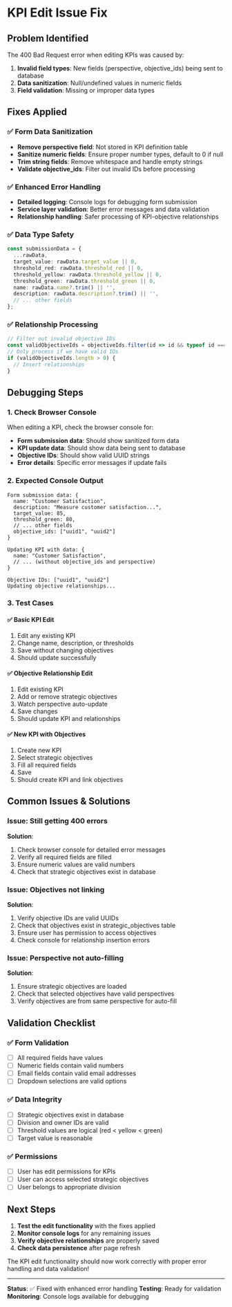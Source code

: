# KPI Edit Issue Fix

## Problem Identified

The 400 Bad Request error when editing KPIs was caused by:

1. **Invalid field types**: New fields (perspective, objective_ids) being sent to database
2. **Data sanitization**: Null/undefined values in numeric fields
3. **Field validation**: Missing or improper data types

## Fixes Applied

### ✅ Form Data Sanitization
- **Remove perspective field**: Not stored in KPI definition table
- **Sanitize numeric fields**: Ensure proper number types, default to 0 if null
- **Trim string fields**: Remove whitespace and handle empty strings
- **Validate objective_ids**: Filter out invalid IDs before processing

### ✅ Enhanced Error Handling
- **Detailed logging**: Console logs for debugging form submission
- **Service layer validation**: Better error messages and data validation
- **Relationship handling**: Safer processing of KPI-objective relationships

### ✅ Data Type Safety
```typescript
const submissionData = {
  ...rawData,
  target_value: rawData.target_value || 0,
  threshold_red: rawData.threshold_red || 0,
  threshold_yellow: rawData.threshold_yellow || 0,
  threshold_green: rawData.threshold_green || 0,
  name: rawData.name?.trim() || '',
  description: rawData.description?.trim() || '',
  // ... other fields
};
```

### ✅ Relationship Processing
```typescript
// Filter out invalid objective IDs
const validObjectiveIds = objectiveIds.filter(id => id && typeof id === 'string');
// Only process if we have valid IDs
if (validObjectiveIds.length > 0) {
  // Insert relationships
}
```

## Debugging Steps

### 1. Check Browser Console
When editing a KPI, check the browser console for:
- **Form submission data**: Should show sanitized form data
- **KPI update data**: Should show data being sent to database
- **Objective IDs**: Should show valid UUID strings
- **Error details**: Specific error messages if update fails

### 2. Expected Console Output
```
Form submission data: {
  name: "Customer Satisfaction",
  description: "Measure customer satisfaction...",
  target_value: 85,
  threshold_green: 80,
  // ... other fields
  objective_ids: ["uuid1", "uuid2"]
}

Updating KPI with data: {
  name: "Customer Satisfaction",
  // ... (without objective_ids and perspective)
}

Objective IDs: ["uuid1", "uuid2"]
Updating objective relationships...
```

### 3. Test Cases

#### ✅ Basic KPI Edit
1. Edit any existing KPI
2. Change name, description, or thresholds
3. Save without changing objectives
4. Should update successfully

#### ✅ Objective Relationship Edit
1. Edit existing KPI
2. Add or remove strategic objectives
3. Watch perspective auto-update
4. Save changes
5. Should update KPI and relationships

#### ✅ New KPI with Objectives
1. Create new KPI
2. Select strategic objectives
3. Fill all required fields
4. Save
5. Should create KPI and link objectives

## Common Issues & Solutions

### Issue: Still getting 400 errors
**Solution**: 
1. Check browser console for detailed error messages
2. Verify all required fields are filled
3. Ensure numeric values are valid numbers
4. Check that strategic objectives exist in database

### Issue: Objectives not linking
**Solution**:
1. Verify objective IDs are valid UUIDs
2. Check that objectives exist in strategic_objectives table
3. Ensure user has permission to access objectives
4. Check console for relationship insertion errors

### Issue: Perspective not auto-filling
**Solution**:
1. Ensure strategic objectives are loaded
2. Check that selected objectives have valid perspectives
3. Verify objectives are from same perspective for auto-fill

## Validation Checklist

### ✅ Form Validation
- [ ] All required fields have values
- [ ] Numeric fields contain valid numbers
- [ ] Email fields contain valid email addresses
- [ ] Dropdown selections are valid options

### ✅ Data Integrity
- [ ] Strategic objectives exist in database
- [ ] Division and owner IDs are valid
- [ ] Threshold values are logical (red < yellow < green)
- [ ] Target value is reasonable

### ✅ Permissions
- [ ] User has edit permissions for KPIs
- [ ] User can access selected strategic objectives
- [ ] User belongs to appropriate division

## Next Steps

1. **Test the edit functionality** with the fixes applied
2. **Monitor console logs** for any remaining issues
3. **Verify objective relationships** are properly saved
4. **Check data persistence** after page refresh

The KPI edit functionality should now work correctly with proper error handling and data validation!

---

**Status**: ✅ Fixed with enhanced error handling
**Testing**: Ready for validation
**Monitoring**: Console logs available for debugging